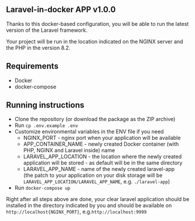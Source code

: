 ## Laravel-in-docker APP v1.0.0

Thanks to this docker-based configuration, you will be able to run the latest version of the Laravel framework. 

Your project will be run in the location indicated on the NGINX server and the PHP in the version 8.2.

## Requirements
- Docker
- docker-compose

## Running instructions
* Clone the repository (or download the package as the ZIP archive)
* Run `cp .env.example .env`
* Customize environmental variables in the ENV file if you need
  * NGINX_PORT - nginx port when your application will be available
  * APP_CONTAINER_NAME - newly created Docker container (with PHP, NGINX and Laravel inside) name
  * LARAVEL_APP_LOCATION - the location where the newly created application will be stored - 
  as default will be in the same directory
  * LARAVEL_APP_NAME - name of the newly created laravel-app <br />
  (the patch to your application on your disk storage will be `LARAVEL_APP_LOCATION/LARAVEL_APP_NAME`, e.g. `./laravel-app`)
* Run `docker-compose up`

Right after all steps above are done, your clear laravel application should be installed in the directory 
indicated by you and should be available on `http://localhost{NGINX_PORT}`, e.g.`http://localhost:9999`
